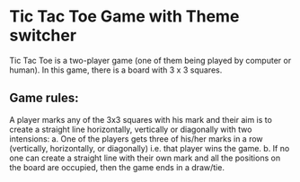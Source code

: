# Tic Tac Toe Game with Theme switcher
Tic Tac Toe is a two-player game (one of them being played by computer or human). In this game, there is a board with 3 x 3 squares.

## Game rules:

A player marks any of the 3x3 squares with his mark and their aim is to create a straight line horizontally, vertically or diagonally with two intensions:
a. One of the players gets three of his/her marks in a row (vertically, horizontally, or diagonally) i.e. that player wins the game.
b. If no one can create a straight line with their own mark and all the positions on the board are occupied, then the game ends in a draw/tie.